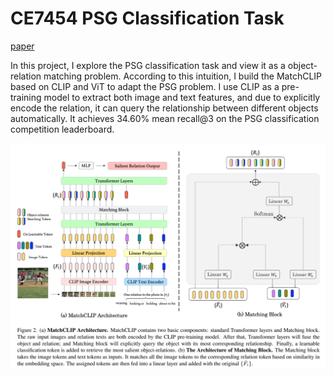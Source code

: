 # CE7454 PSG Classification Task

[paper](CE7454_PSG(3).pdf)

In this project, I explore the PSG classification task and view it as a object-relation matching problem. According to this intuition, I build the MatchCLIP based on CLIP and ViT to adapt the PSG problem. I use CLIP as a pre-training model to extract both image and text features, and due to explicitly encode the relation, it can query the relationship between different objects automatically. It achieves 34.60\% mean recall@3 on the PSG classification competition leaderboard. 

![](Picture1.png)
